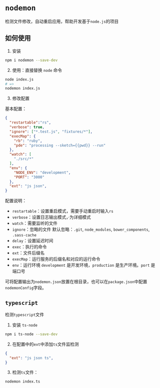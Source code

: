 # `nodemon`
检测文件修改，自动重启应用，帮助开发基于`node.js`的项目

## 如何使用
1. 安装
```bash
npm i nodemon --save-dev
```

2. 使用：直接替换 `node` 命令

```bash
node index.js
# =>
nodemon index.js
```

3. 修改配置

基本配置：
```json
{
  "restartable":"rs",
  "verbose": true,
  "ignore": ["*.test.js", "fixtures/*"],
  "execMap": {
    "rb": "ruby",
    "pde": "processing --sketch={{pwd}} --run"
  },
  "watch": [
    "./src/*"
  ],
  "env": {
    "NODE_ENV": "development",
    "PORT": "3000"
  },
  "ext": "js json",
}
```

配置说明：
- `restartable`：设置重启模式，需要手动重启时输入`rs`
- `verbose`：设置日志输出模式，·为详细模式
- `watch`：需要监听的文件
- `ignore`：忽略的文件
  默认忽略：`.git`, `node_modules`, `bower_components`, `.sass-cache`
- `delay`：设置延迟时间
- `exec`：执行的命令
- `ext`：文件后缀名
- `execMap`：运行服务的后缀名和对应的运行命令
- `env`：运行环境 `development` 是开发环境，`production` 是生产环境。`port` 是端口号

可将配置输出为`nodemon.json`放置在根目录，也可以在`package.json`中配置`nodemonConfig`字段。

## `typescript`
检测`typescript`文件

1. 安装 `ts-node`
```bash
npm i ts-node --save-dev
```

2. 在配置中的`ext`中添加`ts`文件监检测
```json
{
  "ext": "js json ts",
}
```

3. 检测`ts`文件：
```bash
nodemon index.ts
```
